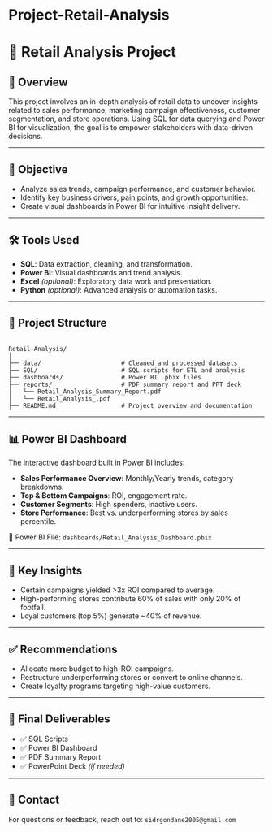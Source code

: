 # Project-Retail-Analysis

# 🛒 Retail Analysis Project

## 📌 Overview
This project involves an in-depth analysis of retail data to uncover insights related to sales performance, marketing campaign effectiveness, customer segmentation, and store operations. Using SQL for data querying and Power BI for visualization, the goal is to empower stakeholders with data-driven decisions.

---

## 🎯 Objective
- Analyze sales trends, campaign performance, and customer behavior.
- Identify key business drivers, pain points, and growth opportunities.
- Create visual dashboards in Power BI for intuitive insight delivery.

---

## 🛠️ Tools Used
- **SQL**: Data extraction, cleaning, and transformation.
- **Power BI**: Visual dashboards and trend analysis.
- **Excel** *(optional)*: Exploratory data work and presentation.
- **Python** *(optional)*: Advanced analysis or automation tasks.

---

## 📂 Project Structure
```

Retail-Analysis/
│
├── data/                      # Cleaned and processed datasets
├── SQL/                       # SQL scripts for ETL and analysis
├── dashboards/                # Power BI .pbix files
├── reports/                   # PDF summary report and PPT deck
│   └── Retail_Analysis_Summary_Report.pdf
│   └── Retail_Analysis_.pdf
├── README.md                  # Project overview and documentation

```

---

## 📊 Power BI Dashboard
The interactive dashboard built in Power BI includes:
- **Sales Performance Overview**: Monthly/Yearly trends, category breakdowns.
- **Top & Bottom Campaigns**: ROI, engagement rate.
- **Customer Segments**: High spenders, inactive users.
- **Store Performance**: Best vs. underperforming stores by sales percentile.

📁 Power BI File: `dashboards/Retail_Analysis_Dashboard.pbix`

---

## 📝 Key Insights
- Certain campaigns yielded >3x ROI compared to average.
- High-performing stores contribute 60% of sales with only 20% of footfall.
- Loyal customers (top 5%) generate ~40% of revenue.

---

## ✅ Recommendations
- Allocate more budget to high-ROI campaigns.
- Restructure underperforming stores or convert to online channels.
- Create loyalty programs targeting high-value customers.

---

## 📌 Final Deliverables
- ✅ SQL Scripts
- ✅ Power BI Dashboard
- ✅ PDF Summary Report
- ✅ PowerPoint Deck *(if needed)*

---

## 📧 Contact
For questions or feedback, reach out to: `sidrgondane2005@gmail.com`
```


